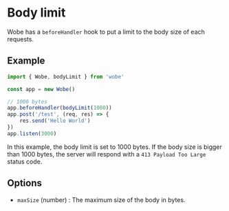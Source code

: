 # Body limit

Wobe has a `beforeHandler` hook to put a limit to the body size of each requests.

## Example

```ts
import { Wobe, bodyLimit } from 'wobe'

const app = new Wobe()

// 1000 bytes
app.beforeHandler(bodyLimit(1000))
app.post('/test', (req, res) => {
	res.send('Hello World')
})
app.listen(3000)
```

In this example, the body limit is set to 1000 bytes. If the body size is bigger than 1000 bytes, the server will respond with a `413 Payload Too Large` status code.

## Options

-   `maxSize` (number) : The maximum size of the body in bytes.
